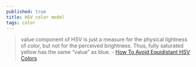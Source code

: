 ```yaml
---
published: true
title: HSV color model
tags: color
---
```

>  value component of HSV is just a measure for the physical lightness of color, but not for the perceived brightness. Thus, fully saturated yellow has the same “value” as blue. - [How To Avoid Equidistant HSV Colors ](https://www.vis4.net/blog/2011/12/avoid-equidistant-hsv-colors/)
